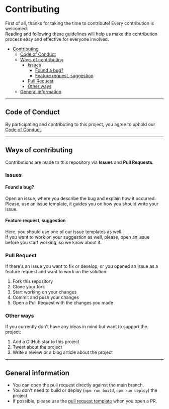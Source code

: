 # Contributing

First of all, thanks for taking the time to contribute! Every contribution is welcomed.  
Reading and following these guidelines will help us make the contribution process easy and effective for everyone involved.

- [Contributing](#contributing)
  - [Code of Conduct](#code-of-conduct)
  - [Ways of contributing](#ways-of-contributing)
    - [Issues](#issues)
      - [Found a bug?](#found-a-bug)
      - [Feature request, suggestion](#feature-request-suggestion)
    - [Pull Request](#pull-request)
    - [Other ways](#other-ways)
  - [General information](#general-information)

<hr>

## Code of Conduct

By participating and contributing to this project, you agree to uphold our [Code of Conduct](CODE_OF_CONDUCT.md).

<hr>

## Ways of contributing

Contributions are made to this repository via **Issues** and **Pull Requests**.

### Issues

#### Found a bug?

Open an issue, where you describe the bug and explain how it occurred.  
Please, use an issue template, it guides you on how you should write your issue.

#### Feature request, suggestion

Here, you should use one of our issue templates as well.  
If you want to work on your suggestion as well, please, open an issue before you start working, so we know about it.

### Pull Request

If there's an issue you want to fix or develop, or you opened an issue as a feature request and want to work on the solution:

1. Fork this repository
2. Clone your fork
3. Start working on your changes
4. Commit and push your changes
5. Open a Pull Request with the changes you made

### Other ways

If you currently don't have any ideas in mind but want to support the project:

1. Add a GitHub star to this project
2. Tweet about the project
3. Write a review or a blog article about the project

<hr>

## General information

- You can open the pull request directly against the main branch.
- You don't need to build or deploy (`npm run build`, `npm run deploy`) the project.
- If possible, please use the [pull request template](./.github/PULL_REQUEST_TEMPLATE.md) when you open a PR.
